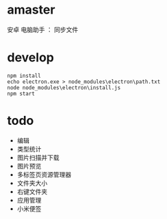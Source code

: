 # amaster
安卓 电脑助手 ： 同步文件


# develop 
```
npm install
echo electron.exe > node_modules\electron\path.txt
node node_modules\electron\install.js
npm start
```


# todo
+ 编辑
+ 类型统计
+ 图片扫描并下载
+ 图片预览
+ 多标签页资源管理器
+ 文件夹大小
+ 右键文件夹
+ 应用管理
+ 小米便签

